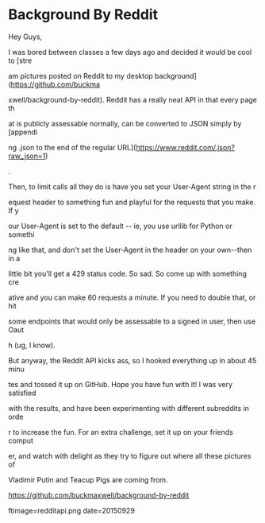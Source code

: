 
# Background By Reddit

Hey Guys,

I was bored between classes a few days ago and decided it would be cool to [stre




























am pictures posted on Reddit to my desktop background](https://github.com/buckma




























xwell/background-by-reddit).  Reddit has a really neat API in that every page th




























at is publicly assessable normally, can be converted to JSON  simply by [appendi




























ng .json to the end of the regular URL](https://www.reddit.com/.json?raw_json=1)




























.

Then, to limit calls all they do is have you set your User-Agent string in the r




























equest header to something fun and playful for the requests that you make.  If y




























our User-Agent is set to the default -- ie, you use urllib for Python or somethi




























ng like that, and don't set the User-Agent in the header on your own--then in a 




























little bit you'll get a 429 status code.  So sad.  So come up with something cre




























ative and you can make 60 requests a minute.  If you need to double that, or hit




























 some endpoints that would only be assessable to a signed in user, then use Oaut




























h (ug, I know).

But anyway, the Reddit API kicks ass, so I hooked everything up in about 45 minu




























tes and tossed it up on GitHub.  Hope you have fun with it! I was very satisfied




























 with the results, and have been experimenting with different subreddits in orde




























r to increase the fun.  For an extra challenge, set it up on your friends comput




























er, and watch with delight as they try to figure out where all these pictures of




























 Vladimir Putin and Teacup Pigs are coming from.

https://github.com/buckmaxwell/background-by-reddit

ftimage=redditapi.png
date=20150929